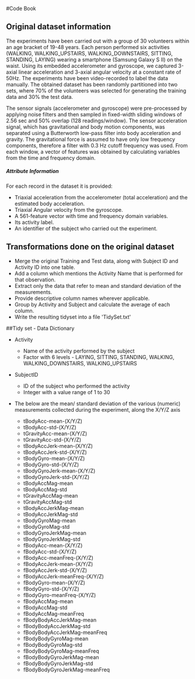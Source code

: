 #Code Book

## Original dataset information
The experiments have been carried out with a group of 30 volunteers within an age bracket of 19-48 years. Each person performed six activities (WALKING, WALKING_UPSTAIRS, WALKING_DOWNSTAIRS, SITTING, STANDING, LAYING) wearing a smartphone (Samsung Galaxy S II) on the waist. Using its embedded accelerometer and gyroscope, we captured 3-axial linear acceleration and 3-axial angular velocity at a constant rate of 50Hz. The experiments have been video-recorded to label the data manually. The obtained dataset has been randomly partitioned into two sets, where 70% of the volunteers was selected for generating the training data and 30% the test data. 

The sensor signals (accelerometer and gyroscope) were pre-processed by applying noise filters and then sampled in fixed-width sliding windows of 2.56 sec and 50% overlap (128 readings/window). The sensor acceleration signal, which has gravitational and body motion components, was separated using a Butterworth low-pass filter into body acceleration and gravity. The gravitational force is assumed to have only low frequency components, therefore a filter with 0.3 Hz cutoff frequency was used. From each window, a vector of features was obtained by calculating variables from the time and frequency domain.
	
##### Attribute Information ##### 
For each record in the dataset it is provided: 
* Triaxial acceleration from the accelerometer (total acceleration) and the estimated body acceleration. 
* Triaxial Angular velocity from the gyroscope. 
* A 561-feature vector with time and frequency domain variables. 
* Its activity label. 
* An identifier of the subject who carried out the experiment.
	
## Transformations done on the original dataset
* Merge the original Training and Test data, along with Subject ID and Activity ID into one table.
* Add a column which mentions the Activity Name that is performed for that observation.
* Extract only the data that refer to mean and standard deviation of the measurements.
* Provide descriptive column names wherever applicable.
* Group by Activity and Subject and calculate the average of each column.
* Write the resulting tidyset into a file 'TidySet.txt'
	
##Tidy set - Data Dictionary

- Activity
	* Name of the activity performed by the subject
	* Factor with 6 levels - LAYING, SITTING, STANDING, WALKING, WALKING_DOWNSTAIRS, WALKING_UPSTAIRS
			
- SubjectID
	* ID of the subject who performed the activity
	* Integer with a value range of 1 to 30

- The below are the mean/ standard deviation of the various (numeric) measurements collected during the experiment, along the X/Y/Z axis
	* tBodyAcc-mean-(X/Y/Z)
	* tBodyAcc-std-(X/Y/Z)
	* tGravityAcc-mean-(X/Y/Z)
	* tGravityAcc-std-(X/Y/Z)
	* tBodyAccJerk-mean-(X/Y/Z)
	* tBodyAccJerk-std-(X/Y/Z)
	* tBodyGyro-mean-(X/Y/Z)
	* tBodyGyro-std-(X/Y/Z)
	* tBodyGyroJerk-mean-(X/Y/Z)
	* tBodyGyroJerk-std-(X/Y/Z)
	* tBodyAccMag-mean
	* tBodyAccMag-std
	* tGravityAccMag-mean
	* tGravityAccMag-std
	* tBodyAccJerkMag-mean
	* tBodyAccJerkMag-std
	* tBodyGyroMag-mean
	* tBodyGyroMag-std
	* tBodyGyroJerkMag-mean
	* tBodyGyroJerkMag-std
	* fBodyAcc-mean-(X/Y/Z)
	* fBodyAcc-std-(X/Y/Z)
	* fBodyAcc-meanFreq-(X/Y/Z)
	* fBodyAccJerk-mean-(X/Y/Z)
	* fBodyAccJerk-std-(X/Y/Z)
	* fBodyAccJerk-meanFreq-(X/Y/Z)
	* fBodyGyro-mean-(X/Y/Z)
	* fBodyGyro-std-(X/Y/Z)
	* fBodyGyro-meanFreq-(X/Y/Z)
	* fBodyAccMag-mean
	* fBodyAccMag-std
	* fBodyAccMag-meanFreq
	* fBodyBodyAccJerkMag-mean
	* fBodyBodyAccJerkMag-std
	* fBodyBodyAccJerkMag-meanFreq
	* fBodyBodyGyroMag-mean
	* fBodyBodyGyroMag-std
	* fBodyBodyGyroMag-meanFreq
	* fBodyBodyGyroJerkMag-mean
	* fBodyBodyGyroJerkMag-std
	* fBodyBodyGyroJerkMag-meanFreq



 
			
